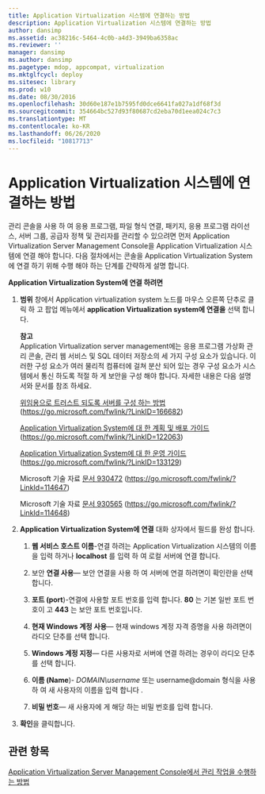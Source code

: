 ```yaml
---
title: Application Virtualization 시스템에 연결하는 방법
description: Application Virtualization 시스템에 연결하는 방법
author: dansimp
ms.assetid: ac38216c-5464-4c0b-a4d3-3949ba6358ac
ms.reviewer: ''
manager: dansimp
ms.author: dansimp
ms.pagetype: mdop, appcompat, virtualization
ms.mktglfcycl: deploy
ms.sitesec: library
ms.prod: w10
ms.date: 08/30/2016
ms.openlocfilehash: 30d60e187e1b7595fd0dce6641fa027a1df68f3d
ms.sourcegitcommit: 354664bc527d93f80687cd2eba70d1eea024c7c3
ms.translationtype: MT
ms.contentlocale: ko-KR
ms.lasthandoff: 06/26/2020
ms.locfileid: "10817713"
---
```

# Application Virtualization 시스템에 연결하는 방법


관리 콘솔을 사용 하 여 응용 프로그램, 파일 형식 연결, 패키지, 응용 프로그램 라이선스, 서버 그룹, 공급자 정책 및 관리자를 관리할 수 있으려면 먼저 Application Virtualization Server Management Console을 Application Virtualization 시스템에 연결 해야 합니다. 다음 절차에서는 콘솔을 Application Virtualization System에 연결 하기 위해 수행 해야 하는 단계를 간략하게 설명 합니다.

**Application Virtualization System에 연결 하려면**

1. **범위** 창에서 Application virtualization system 노드를 마우스 오른쪽 단추로 클릭 하 고 팝업 메뉴에서 **application Virtualization system에 연결을** 선택 합니다.

   **참고**  
   Application Virtualization server management에는 응용 프로그램 가상화 관리 콘솔, 관리 웹 서비스 및 SQL 데이터 저장소의 세 가지 구성 요소가 있습니다. 이러한 구성 요소가 여러 물리적 컴퓨터에 걸쳐 분산 되어 있는 경우 구성 요소가 시스템에서 통신 하도록 적절 하 게 보안을 구성 해야 합니다. 자세한 내용은 다음 설명서와 문서를 참조 하세요.

   [위임용으로 트러스트 되도록 서버를 구성 하는 방법](https://go.microsoft.com/fwlink/?LinkID=166682) (https://go.microsoft.com/fwlink/?LinkID=166682)

   [Application Virtualization System에 대 한 계획 및 배포 가이드](https://go.microsoft.com/fwlink/?LinkID=122063) (https://go.microsoft.com/fwlink/?LinkID=122063)

   [Application Virtualization System에 대 한 운영 가이드](https://go.microsoft.com/fwlink/?LinkID=133129) (https://go.microsoft.com/fwlink/?LinkID=133129)

   Microsoft 기술 자료 [문서 930472](https://go.microsoft.com/fwlink/?LinkId=114647) (https://go.microsoft.com/fwlink/?LinkId=114647)

   Microsoft 기술 자료 [문서 930565](https://go.microsoft.com/fwlink/?LinkId=114648) (https://go.microsoft.com/fwlink/?LinkId=114648)

     

2. **Application Virtualization System에 연결** 대화 상자에서 필드를 완성 합니다.

   1. **웹 서비스 호스트 이름**-연결 하려는 Application Virtualization 시스템의 이름을 입력 하거나 **localhost** 를 입력 하 여 로컬 서버에 연결 합니다.

   2. 보안 **연결 사용**— 보안 연결을 사용 하 여 서버에 연결 하려면이 확인란을 선택 합니다.

   3. **포트 (port**)-연결에 사용할 포트 번호를 입력 합니다. **80** 는 기본 일반 포트 번호이 고 **443** 는 보안 포트 번호입니다.

   4. **현재 Windows 계정 사용**— 현재 windows 계정 자격 증명을 사용 하려면이 라디오 단추를 선택 합니다.

   5. **Windows 계정 지정**— 다른 사용자로 서버에 연결 하려는 경우이 라디오 단추를 선택 합니다.

   6. **이름 (Name**)- *DOMAIN\\username* 또는 username@domain 형식을 사용 하 여 새 사용자의 이름을 입력 합니다 <em> </em> .

   7. **비밀 번호**— 새 사용자에 게 해당 하는 비밀 번호를 입력 합니다.

3. **확인**을 클릭합니다.

## 관련 항목


[Application Virtualization Server Management Console에서 관리 작업을 수행하는 방법](how-to-perform-administrative-tasks-in-the-application-virtualization-server-management-console.md)

 

 





